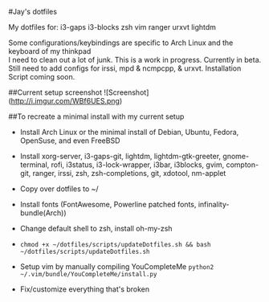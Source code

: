 #Jay's dotfiles
  
My dotfiles for: 
i3-gaps
i3-blocks
zsh
vim
ranger
urxvt
lightdm

Some configurations/keybindings are specific to Arch Linux and the keyboard of my thinkpad  
I need to clean out a lot of junk. This is a work in progress. Currently in beta.
Still need to add configs for irssi, mpd & ncmpcpp, & urxvt. Installation Script coming soon.  

##Current setup screenshot
![Screenshot] (http://i.imgur.com/WBf6UES.png)

##To recreate a minimal install with my current setup
  * Install Arch Linux or the minimal install of Debian, Ubuntu, Fedora, OpenSuse, and even FreeBSD
  
  * Install xorg-server, i3-gaps-git, lightdm, lightdm-gtk-greeter, gnome-terminal, rofi, i3status, i3-lock-wrapper, i3bar, i3blocks, gvim, compton-git, ranger, irssi, zsh, zsh-completions, git, xdotool, nm-applet

  * Copy over dotfiles to ~/

  * Install fonts (FontAwesome, Powerline patched fonts, infinality-bundle(Arch))

  * Change default shell to zsh, install oh-my-zsh

  * `chmod +x ~/dotfiles/scripts/updateDotfiles.sh && bash ~/dotfiles/scripts/updateDotfiles.sh`

  * Setup vim by manually compiling YouCompleteMe `python2 ~/.vim/bundle/YouCompleteMe/install.py`

  * Fix/customize everything that's broken
